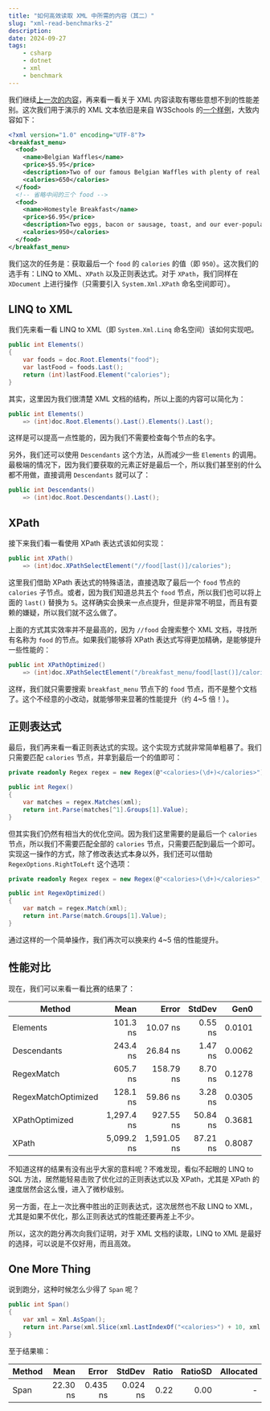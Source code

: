 ```yaml
---
title: "如何高效读取 XML 中所需的内容（其二）"
slug: "xml-read-benchmarks-2"
description: 
date: 2024-09-27
tags:
    - csharp
    - dotnet
    - xml
    - benchmark
---
```


我们继续[上一次的内容](/posts/xml-read-benchmarks)，再来看一看关于 XML 内容读取有哪些意想不到的性能差别。这次我们用于演示的 XML 文本依旧是来自 W3Schools 的[一个样例](https://www.w3schools.com/xml/simple.xml)，大致内容如下：

```xml
<?xml version="1.0" encoding="UTF-8"?>
<breakfast_menu>
  <food>
    <name>Belgian Waffles</name>
    <price>$5.95</price>
    <description>Two of our famous Belgian Waffles with plenty of real maple syrup</description>
    <calories>650</calories>
  </food>
  <!-- 省略中间的三个 food -->
  <food>
    <name>Homestyle Breakfast</name>
    <price>$6.95</price>
    <description>Two eggs, bacon or sausage, toast, and our ever-popular hash browns</description>
    <calories>950</calories>
  </food>
</breakfast_menu>
```

我们这次的任务是：获取最后一个 `food` 的 `calories` 的值（即 `950`）。这次我们的选手有：LINQ to XML、`XPath` 以及正则表达式。对于 `XPath`，我们同样在 `XDocument` 上进行操作（只需要引入 `System.Xml.XPath` 命名空间即可）。

## LINQ to XML

我们先来看一看 LINQ to XML（即 `System.Xml.Linq` 命名空间）该如何实现吧。

```c#
public int Elements()
{
    var foods = doc.Root.Elements("food");
    var lastFood = foods.Last();
    return (int)lastFood.Element("calories");
}
```

其实，这里因为我们很清楚 XML 文档的结构，所以上面的内容可以简化为：

```c#
public int Elements()
    => (int)doc.Root.Elements().Last().Elements().Last();
```

这样是可以提高一点性能的，因为我们不需要检查每个节点的名字。

另外，我们还可以使用 `Descendants` 这个方法，从而减少一些 `Elements` 的调用。最极端的情况下，因为我们要获取的元素正好是最后一个，所以我们甚至别的什么都不用做，直接调用 `Descendants` 就可以了：

```c#
public int Descendants()
    => (int)doc.Root.Descendants().Last();
```

## XPath

接下来我们看一看使用 XPath 表达式该如何实现：

```c#
public int XPath()
    => (int)doc.XPathSelectElement("//food[last()]/calories");
```

这里我们借助 XPath 表达式的特殊语法，直接选取了最后一个 `food` 节点的 `calories` 子节点。或者，因为我们知道总共五个 `food` 节点，所以我们也可以将上面的 `last()` 替换为 `5`。这样确实会换来一点点提升，但是非常不明显，而且有耍赖的嫌疑，所以我们就不这么做了。

上面的方式其实效率并不是最高的，因为 `//food` 会搜索整个 XML 文档，寻找所有名称为 `food` 的节点。如果我们能够将 XPath 表达式写得更加精确，是能够提升一些性能的：

```c#
public int XPathOptimized()
    => (int)doc.XPathSelectElement("/breakfast_menu/food[last()]/calories");
```

这样，我们就只需要搜索 `breakfast_menu` 节点下的 `food` 节点，而不是整个文档了。这个不经意的小改动，就能够带来显著的性能提升（约 4~5 倍！）。

## 正则表达式

最后，我们再来看一看正则表达式的实现。这个实现方式就非常简单粗暴了。我们只需要匹配 `calories` 节点，并拿到最后一个的值即可：

```c#
private readonly Regex regex = new Regex(@"<calories>(\d+)</calories>");

public int Regex()
{
    var matches = regex.Matches(xml);
    return int.Parse(matches[^1].Groups[1].Value);
}
```

但其实我们仍然有相当大的优化空间。因为我们这里需要的是最后一个 `calories` 节点，所以我们不需要匹配全部的 `calories` 节点，只需要匹配到最后一个即可。实现这一操作的方式，除了修改表达式本身以外，我们还可以借助 `RegexOptions.RightToLeft` 这个选项：

```c#
private readonly Regex regex = new Regex(@"<calories>(\d+)</calories>", RegexOptions.RightToLeft);

public int RegexOptimized()
{
    var match = regex.Match(xml);
    return int.Parse(match.Groups[1].Value);
}
```

通过这样的一个简单操作，我们再次可以换来约 4~5 倍的性能提升。

## 性能对比

现在，我们可以来看一看比赛的结果了：

| Method              | Mean       | Error       | StdDev   | Gen0   | Gen1   | Allocated |
|-------------------- |-----------:|------------:|---------:|-------:|-------:|----------:|
| Elements            |   101.3 ns |    10.07 ns |  0.55 ns | 0.0101 | 0.0001 |     128 B |
| Descendants         |   243.4 ns |    26.84 ns |  1.47 ns | 0.0062 | 0.0005 |      80 B |
| RegexMatch          |   605.7 ns |   158.79 ns |  8.70 ns | 0.1278 | 0.0010 |    1608 B |
| RegexMatchOptimized |   128.1 ns |    59.86 ns |  3.28 ns | 0.0305 | 0.0002 |     384 B |
| XPathOptimized      | 1,297.4 ns |   927.55 ns | 50.84 ns | 0.3681 | 0.0038 |    4624 B |
| XPath               | 5,099.2 ns | 1,591.05 ns | 87.21 ns | 0.8087 | 0.0076 |   10208 B |

不知道这样的结果有没有出乎大家的意料呢？不难发现，看似不起眼的 LINQ to SQL 方法，居然能轻易击败了优化过的正则表达式以及 XPath，尤其是 XPath 的速度居然会这么慢，进入了微秒级别。

另一方面，在上一次比赛中胜出的正则表达式，这次居然也不敌 LINQ to XML，尤其是如果不优化，那么正则表达式的性能还要再差上不少。

所以，这次的跑分再次向我们证明，对于 XML 文档的读取，LINQ to XML 是最好的选择，可以说是不仅好用，而且高效。

## One More Thing

说到跑分，这种时候怎么少得了 `Span` 呢？

```c#
public int Span()
{
	var xml = Xml.AsSpan();
	return int.Parse(xml.Slice(xml.LastIndexOf("<calories>") + 10, xml.LastIndexOf("</calories>") - (xml.LastIndexOf("<calories>") + 10)));
}
```

至于结果嘛：

| Method  | Mean        | Error     | StdDev   | Ratio | RatioSD | Allocated |
|-------- |------------:|----------:|---------:|------:|--------:|----------:|
| Span    |    22.30 ns |  0.435 ns | 0.024 ns |  0.22 |    0.00 |         - |
